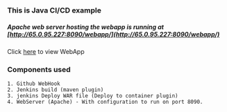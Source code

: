 ### This is Java CI/CD example

##### Apache web server hosting the webapp is running at [http://65.0.95.227:8090/webapp/](http://65.0.95.227:8090/webapp/)

Click [here](http://65.0.95.227:8090/webapp/) to view WebApp

### Components used

```
1. Github WebHook
2. Jenkins build (maven plugin)
3. jenkins Deploy WAR file (Deploy to container plugin)
4. WebServer (Apache) - With configuration to run on port 8090.
```
